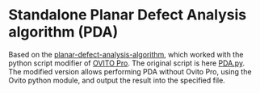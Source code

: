 # Standalone Planar Defect Analysis algorithm (PDA)
Based on the [planar-defect-analysis-algorithm](https://github.com/superssy/planar-defect-analysis-algorithm), which worked with the python script modifier of [OVITO Pro](https://www.ovito.org/). The original script is here [PDA.py](/PDA.py).  
The modified version allows performing PDA without Ovito Pro, using the Ovito python module, and output the result into the specified file.
